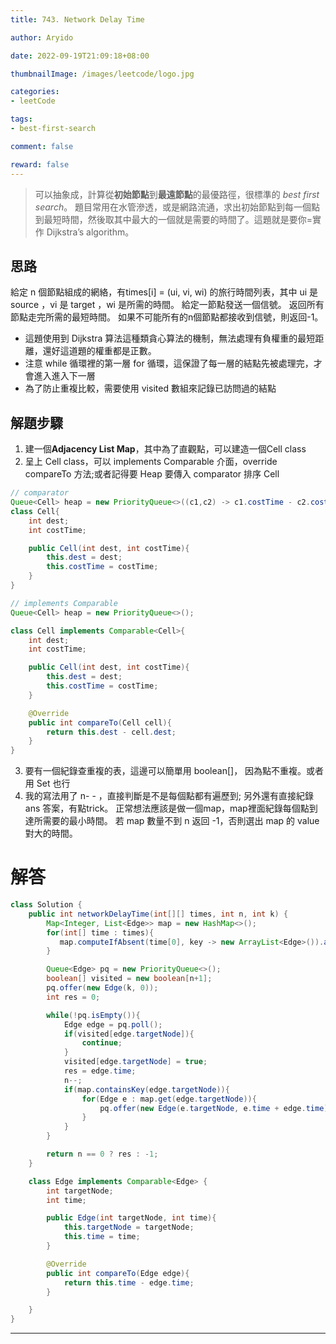 ```yaml
---
title: 743. Network Delay Time

author: Aryido

date: 2022-09-19T21:09:18+08:00

thumbnailImage: /images/leetcode/logo.jpg

categories:
- leetCode

tags:
- best-first-search

comment: false

reward: false
---
```

<!--BODY-->
> 可以抽象成，計算從**初始節點**到**最遠節點**的最優路徑，很標準的 *best first search*。 題目常用在水管滲透，或是網路流通，求出初始節點到每一個點到最短時間，然後取其中最大的一個就是需要的時間了。這題就是要你=實作 Dijkstra’s algorithm。

<!--more-->

## 思路
給定 n 個節點組成的網絡，有times[i] = (ui, vi, wi) 的旅行時間列表，其中 ui 是 source  ，vi 是 target ，wi 是所需的時間。 給定一節點發送一個信號。 返回所有節點走完所需的最短時間。 如果不可能所有的n個節點都接收到信號，則返回-1。

- 這題使用到 Dijkstra 算法這種類貪心算法的機制，無法處理有負權重的最短距離，還好這道題的權重都是正數。
- 注意 while 循環裡的第一層 for 循環，這保證了每一層的結點先被處理完，才會進入進入下一層
- 為了防止重複比較，需要使用 visited 數組來記錄已訪問過的結點

## 解題步驟
1. 建一個**Adjacency List Map**，其中為了直觀點，可以建造一個Cell class
2. 呈上 Cell class，可以 implements Comparable<Cell> 介面，override compareTo 方法;或者記得要 Heap 要傳入 comparator 排序 Cell
```java
// comparator
Queue<Cell> heap = new PriorityQueue<>((c1,c2) -> c1.costTime - c2.costTime);
class Cell{
    int dest;
    int costTime;

    public Cell(int dest, int costTime){
        this.dest = dest;
        this.costTime = costTime;
    }
}

// implements Comparable
Queue<Cell> heap = new PriorityQueue<>();

class Cell implements Comparable<Cell>{
    int dest;
    int costTime;

    public Cell(int dest, int costTime){
        this.dest = dest;
        this.costTime = costTime;
    }

    @Override
    public int compareTo(Cell cell){
        return this.dest - cell.dest;
    }
}

```

3. 要有一個紀錄查重複的表，這邊可以簡單用  boolean[]， 因為點不重複。或者用 Set 也行
4. 我的寫法用了 n- - ，直接判斷是不是每個點都有遍歷到; 另外還有直接紀錄 ans 答案，有點trick。 正常想法應該是做一個map，map裡面紀錄每個點到達所需要的最小時間。 若 map 數量不到 n 返回 -1，否則選出 map 的 value 對大的時間。

# 解答
```java
class Solution {
    public int networkDelayTime(int[][] times, int n, int k) {
        Map<Integer, List<Edge>> map = new HashMap<>();
        for(int[] time : times){
           map.computeIfAbsent(time[0], key -> new ArrayList<Edge>()).add(new Edge(time[1],time[2]));
        }

        Queue<Edge> pq = new PriorityQueue<>();
        boolean[] visited = new boolean[n+1];
        pq.offer(new Edge(k, 0));
        int res = 0;

        while(!pq.isEmpty()){
            Edge edge = pq.poll();
            if(visited[edge.targetNode]){
                continue;
            }
            visited[edge.targetNode] = true;
            res = edge.time;
            n--;
            if(map.containsKey(edge.targetNode)){
                for(Edge e : map.get(edge.targetNode)){
                    pq.offer(new Edge(e.targetNode, e.time + edge.time));
                }
            }
        }

        return n == 0 ? res : -1;
    }

    class Edge implements Comparable<Edge> {
        int targetNode;
        int time;

        public Edge(int targetNode, int time){
            this.targetNode = targetNode;
            this.time = time;
        }

        @Override
        public int compareTo(Edge edge){
            return this.time - edge.time;
        }

    }
}
```

---